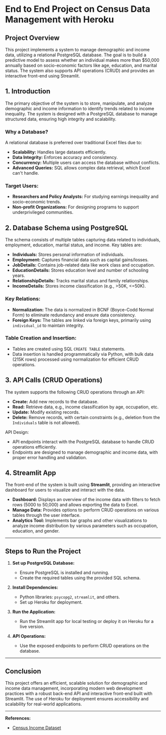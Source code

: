 # End to End Project on Census Data Management with Heroku

## Project Overview

This project implements a system to manage demographic and income data, utilizing a relational PostgreSQL database. The goal is to build a predictive model to assess whether an individual makes more than $50,000 annually based on socio-economic factors like age, education, and marital status. The system also supports API operations (CRUD) and provides an interactive front-end using Streamlit.

## 1. **Introduction**

The primary objective of the system is to store, manipulate, and analyze demographic and income information to identify trends related to income inequality. The system is designed with a PostgreSQL database to manage structured data, ensuring high integrity and scalability.

### Why a Database?
A relational database is preferred over traditional Excel files due to:
- **Scalability:** Handles large datasets efficiently.
- **Data Integrity:** Enforces accuracy and consistency.
- **Concurrency:** Multiple users can access the database without conflicts.
- **Advanced Queries:** SQL allows complex data retrieval, which Excel can't handle.
  
### Target Users:
- **Researchers and Policy Analysts:** For studying earnings inequality and socio-economic trends.
- **Non-profit Organizations:** For designing programs to support underprivileged communities.

## 2. **Database Schema using PostgreSQL**

The schema consists of multiple tables capturing data related to individuals, employment, education, marital status, and income. Key tables are:

- **Individuals:** Stores personal information of individuals.
- **Employment:** Captures financial data such as capital gains/losses.
- **JobDetails:** Contains job-related data like work class and occupation.
- **EducationDetails:** Stores education level and number of schooling years.
- **RelationshipDetails:** Tracks marital status and family relationships.
- **IncomeDetails:** Stores income classification (e.g., >50K, <=50K).

### Key Relations:
- **Normalization:** The data is normalized in BCNF (Boyce-Codd Normal Form) to eliminate redundancy and ensure data consistency.
- **Foreign Keys:** The tables are linked via foreign keys, primarily using `individual_id` to maintain integrity.

### Table Creation and Insertion:
- Tables are created using SQL `CREATE TABLE` statements.
- Data insertion is handled programmatically via Python, with bulk data (215K rows) processed using normalization for efficient CRUD operations.

## 3. **API Calls (CRUD Operations)**

The system supports the following CRUD operations through an API:
- **Create:** Add new records to the database.
- **Read:** Retrieve data, e.g., income classification by age, occupation, etc.
- **Update:** Modify existing records.
- **Delete:** Remove records, with certain constraints (e.g., deletion from the `Individuals` table is not allowed).

API Design:
- API endpoints interact with the PostgreSQL database to handle CRUD operations efficiently.
- Endpoints are designed to manage demographic and income data, with proper error handling and validation.

## 4. **Streamlit App**

The front-end of the system is built using **Streamlit**, providing an interactive dashboard for users to visualize and interact with the data.

- **Dashboard:** Displays an overview of the income data with filters to fetch rows (5000 to 50,000) and allows exporting the data to Excel.
- **Manage Data:** Provides options to perform CRUD operations on various tables through the user interface.
- **Analytics Tool:** Implements bar graphs and other visualizations to analyze income distribution by various parameters such as occupation, education, and gender.

---

## Steps to Run the Project

1. **Set up PostgreSQL Database:**
   - Ensure PostgreSQL is installed and running.
   - Create the required tables using the provided SQL schema.

2. **Install Dependencies:**
   - Python libraries: `psycopg2`, `streamlit`, and others.
   - Set up Heroku for deployment.

3. **Run the Application:**
   - Run the Streamlit app for local testing or deploy it on Heroku for a live version.

4. **API Operations:**
   - Use the exposed endpoints to perform CRUD operations on the database.

---

## Conclusion

This project offers an efficient, scalable solution for demographic and income data management, incorporating modern web development practices with a robust back-end API and interactive front-end built with Streamlit. The use of Heroku for deployment ensures accessibility and scalability for real-world applications.

---

**References:**
- [Census Income Dataset](https://archive.ics.uci.edu/dataset/20/census+income)

